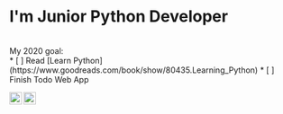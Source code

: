 # I'm Junior Python Developer

</br>
My 2020 goal:</br>
* [ ] Read [Learn Python](https://www.goodreads.com/book/show/80435.Learning_Python)
* [ ] Finish Todo Web App


[<img align="left" alt="humanbeing-dev | LinkedIn" width="22px" src="https://cdn.jsdelivr.net/npm/simple-icons@v3/icons/linkedin.svg" />][linkedin]
[<img align="left" alt="humanbeing-dev | StackOverFlow" width="22px" src="https://encrypted-tbn0.gstatic.com/images?q=tbn%3AANd9GcS3ZcfaPSJ17XXbI1xggkqIFaC7QnXLN7YF4Q&usqp=CAU" />][stackoverflow]

[linkedin]: https://linkedin.com/in/maciej-sitowski/
[stackoverflow]: https://stackoverflow.com/users/12099563/humanbeing
